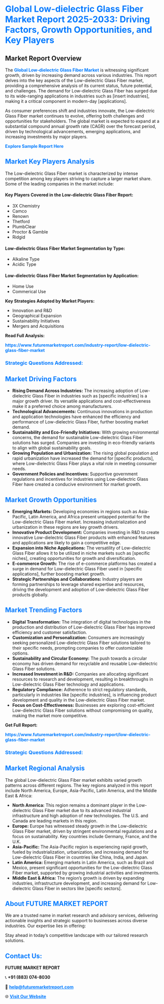 <h1 style="color: #007BFF;">Global Low-dielectric Glass Fiber Market Report 2025-2033: Driving Factors, Growth Opportunities, and Key Players</h1>

<section id="overview">
<h2>Market Report Overview</h2>
<p>The <a href="https://www.futuremarketreport.com/industry-report/low-dielectric-glass-fiber-market" style="color: #007BFF; text-decoration: none;"><strong>Global Low-dielectric Glass Fiber Market</strong></a> is witnessing significant growth, driven by increasing demand across various industries. This report delves into the key aspects of the Low-dielectric Glass Fiber market, providing a comprehensive analysis of its current status, future potential, and challenges. The demand for Low-dielectric Glass Fiber has surged due to its wide-ranging applications in industries such as [insert industries], making it a critical component in modern-day [applications].</p>
<p>As consumer preferences shift and industries innovate, the Low-dielectric Glass Fiber market continues to evolve, offering both challenges and opportunities for stakeholders. The global market is expected to expand at a substantial compound annual growth rate (CAGR) over the forecast period, driven by technological advancements, emerging applications, and increasing investments by major players.</p>
</section>

<section id="overview">
<p><a href="https://www.futuremarketreport.com/request-sample/reportId=35536" style="color: #007BFF; text-decoration: none;"><strong>Explore Sample Report Here</strong></a></p>
</section>

<section id="key-players">
<h2 style="color: #007BFF;">Market Key Players Analysis</h2>
<p>The Low-dielectric Glass Fiber market is characterized by intense competition among key players striving to capture a larger market share. Some of the leading companies in the market include:</p>
<h4>Key Players Covered in the Low-dielectric Glass Fiber Report:</h4>
<ul><li>3X Chemistry</li><li>Camco</li><li>Renown</li><li>Thetford</li><li>PlumbClear</li><li>Proctor &amp; Gamble</li><li>Ridgid</li></ul>
<h4>Low-dielectric Glass Fiber Market Segmentation by Type:</h4>
<ul><li>Alkaline Type</li><li>Acidic Type</li></ul>

<h4>Low-dielectric Glass Fiber Market Segmentation by Application:</h4>
<ul><li>Home Use</li><li>Commerical Use</li></ul>
<p><strong>Key Strategies Adopted by Market Players:</strong></p>
<ul>
<li>Innovation and R&D</li>
<li>Geographical Expansion</li>
<li>Sustainability Initiatives</li>
<li>Mergers and Acquisitions</li>
</ul>
</section>

<section>
<p><strong>Read Full Analysis: </strong></p><a href="https://www.futuremarketreport.com/industry-report/low-dielectric-glass-fiber-market" style="color: #007BFF; text-decoration: none;"><strong>https://www.futuremarketreport.com/industry-report/low-dielectric-glass-fiber-market</strong></a>
<h3 style="color: #007BFF;">Strategic Questions Addressed:</h3>
</section>

<section id="driving-factors">
<h2 style="color: #007BFF;">Market Driving Factors</h2>
<ul>
<li><strong>Rising Demand Across Industries:</strong> The increasing adoption of Low-dielectric Glass Fiber in industries such as [specific industries] is a major growth driver. Its versatile applications and cost-effectiveness make it a preferred choice among manufacturers.</li>
<li><strong>Technological Advancements:</strong> Continuous innovations in production and application technologies have enhanced the efficiency and performance of Low-dielectric Glass Fiber, further boosting market demand.</li>
<li><strong>Sustainability and Eco-Friendly Initiatives:</strong> With growing environmental concerns, the demand for sustainable Low-dielectric Glass Fiber solutions has surged. Companies are investing in eco-friendly variants to align with global sustainability goals.</li>
<li><strong>Growing Population and Urbanization:</strong> The rising global population and rapid urbanization have increased the demand for [specific products], where Low-dielectric Glass Fiber plays a vital role in meeting consumer needs.</li>
<li><strong>Government Policies and Incentives:</strong> Supportive government regulations and incentives for industries using Low-dielectric Glass Fiber have created a conducive environment for market growth.</li>
</ul>
</section>

<section id="growth-opportunities">
<h2 style="color: #007BFF;">Market Growth Opportunities</h2>
<ul>
<li><strong>Emerging Markets:</strong> Developing economies in regions such as Asia-Pacific, Latin America, and Africa present untapped potential for the Low-dielectric Glass Fiber market. Increasing industrialization and urbanization in these regions are key growth drivers.</li>
<li><strong>Innovative Product Development:</strong> Companies investing in R&D to create innovative Low-dielectric Glass Fiber products with enhanced features and applications are likely to gain a competitive edge.</li>
<li><strong>Expansion into Niche Applications:</strong> The versatility of Low-dielectric Glass Fiber allows it to be utilized in niche markets such as [specific niches], creating opportunities for growth and diversification.</li>
<li><strong>E-commerce Growth:</strong> The rise of e-commerce platforms has created a surge in demand for Low-dielectric Glass Fiber used in [specific applications], further boosting market growth.</li>
<li><strong>Strategic Partnerships and Collaborations:</strong> Industry players are forming partnerships to leverage shared expertise and resources, driving the development and adoption of Low-dielectric Glass Fiber products globally.</li>
</ul>
</section>

<section id="trending-factors">
<h2 style="color: #007BFF;">Market Trending Factors</h2>
<ul>
<li><strong>Digital Transformation:</strong> The integration of digital technologies in the production and distribution of Low-dielectric Glass Fiber has improved efficiency and customer satisfaction.</li>
<li><strong>Customization and Personalization:</strong> Consumers are increasingly seeking personalized Low-dielectric Glass Fiber solutions tailored to their specific needs, prompting companies to offer customizable options.</li>
<li><strong>Sustainability and Circular Economy:</strong> The push towards a circular economy has driven demand for recyclable and reusable Low-dielectric Glass Fiber solutions.</li>
<li><strong>Increased Investment in R&D:</strong> Companies are allocating significant resources to research and development, resulting in breakthroughs in Low-dielectric Glass Fiber technology and applications.</li>
<li><strong>Regulatory Compliance:</strong> Adherence to strict regulatory standards, particularly in industries like [specific industries], is influencing product development and quality in the Low-dielectric Glass Fiber market.</li>
<li><strong>Focus on Cost-Effectiveness:</strong> Businesses are exploring cost-efficient Low-dielectric Glass Fiber solutions without compromising on quality, making the market more competitive.</li>
</ul>
</section>

<section>
<p><strong>Get Full Report: </strong></p><a href="https://www.futuremarketreport.com/industry-report/low-dielectric-glass-fiber-market" style="color: #007BFF; text-decoration: none;"><strong>https://www.futuremarketreport.com/industry-report/low-dielectric-glass-fiber-market</strong></a>
<h3 style="color: #007BFF;">Strategic Questions Addressed:</h3>
</section>


<section id="regional-analysis">
<h2 style="color: #007BFF;">Market Regional Analysis</h2>
<p>The global Low-dielectric Glass Fiber market exhibits varied growth patterns across different regions. The key regions analyzed in this report include North America, Europe, Asia-Pacific, Latin America, and the Middle East & Africa:</p>
<ul>
<li><strong>North America:</strong> This region remains a dominant player in the Low-dielectric Glass Fiber market due to its advanced industrial infrastructure and high adoption of new technologies. The U.S. and Canada are leading markets in this region.</li>
<li><strong>Europe:</strong> Europe has witnessed steady growth in the Low-dielectric Glass Fiber market, driven by stringent environmental regulations and a focus on sustainability. Key countries include Germany, France, and the U.K.</li>
<li><strong>Asia-Pacific:</strong> The Asia-Pacific region is experiencing rapid growth, fueled by industrialization, urbanization, and increasing demand for Low-dielectric Glass Fiber in countries like China, India, and Japan.</li>
<li><strong>Latin America:</strong> Emerging markets in Latin America, such as Brazil and Mexico, present significant opportunities for the Low-dielectric Glass Fiber market, supported by growing industrial activities and investments.</li>
<li><strong>Middle East & Africa:</strong> The region’s growth is driven by expanding industries, infrastructure development, and increasing demand for Low-dielectric Glass Fiber in sectors like [specific sectors].</li>
</ul>
</section>

<footer>
<h2 style="color: #007BFF;">About FUTURE MARKET REPORT</h2>
<p>We are a trusted name in market research and advisory services, delivering actionable insights and strategic support to businesses across diverse industries. Our expertise lies in offering:</p>

<p>Stay ahead in today’s competitive landscape with our tailored research solutions.</p>

<h2 style="color: #007BFF;">Contact Us:</h2>
<p><strong>FUTURE MARKET REPORT</strong></p>
<p>📞 <strong>+91 (883) 074-8030</strong></p>
<p>📧 <strong><a href="mailto:help@futuremarketreport.com" style="color: #007BFF;">help@futuremarketreport.com</a></strong></p>
<p>🌐 <strong><a href="https://www.futuremarketreport.com/" style="color: #007BFF;">Visit Our Website</a></strong></p>
</footer>
